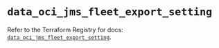# `data_oci_jms_fleet_export_setting`

Refer to the Terraform Registry for docs: [`data_oci_jms_fleet_export_setting`](https://registry.terraform.io/providers/oracle/oci/7.19.0/docs/data-sources/jms_fleet_export_setting).
